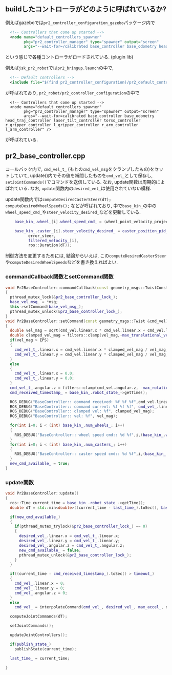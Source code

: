 ## buildしたコントローラがどのように呼ばれているか?
例えばgazeboでは`pr2_controller_configuration_gazebo`パッケージ内で
```xml
  <!-- Controllers that come up started -->
  <node name="default_controllers_spawner"
        pkg="pr2_controller_manager" type="spawner" output="screen"
        args="--wait-for=/calibrated base_controller base_odometry head_traj_controller laser_tilt_controller torso_controller r_gripper_controller l_gripper_controller r_arm_controller l_arm_controller" />
```
という感じで各種コントローラがロードされている. (plugin lib)

例えば`jsk_pr2_robot`では`pr2_bringup.launch`の中で, 

```xml
  <!-- Default controllers -->
  <include file="$(find pr2_controller_configuration)/pr2_default_controllers.launch" />
```
が呼ばれており, `pr2_robot/pr2_controller_configuration`の中で

```
  <!-- Controllers that come up started -->
  <node name="default_controllers_spawner"
        pkg="pr2_controller_manager" type="spawner" output="screen"
        args="--wait-for=calibrated base_controller base_odometry head_traj_controller laser_tilt_controller torso_controller r_gripper_controller l_gripper_controller r_arm_controller l_arm_controller" />
```
が呼ばれている. 

## pr2_base_controller.cpp
コールバック内で, `cmd_vel_t_` (もとの`cmd_vel_msg`をクランプしたもの)をセットしていて, update()内でその値を補間したものを`cmd_vel_`として保存し, `setJointCommands()`でコマンドを送信している. なお, update関数は周期的によばれている. なお, `update`関数内の`desired_vel_`は使用されていない模様. 

update関数内では`computeDesiredCasterSteer(dT); computeDesiredWheelSpeeds();` などが呼ばれており, 中で`base_kin_`の中の`wheel_speed_cmd_`や`steer_velocity_desired_`などを更新している. 
```c++
    base_kin_.wheel_[i].wheel_speed_cmd_ = (wheel_point_velocity_projected.linear.x + wheel_caster_steer_component.linear.x) / (base_kin_.wheel_[i].wheel_radius_);

    base_kin_.caster_[i].steer_velocity_desired_ = caster_position_pid_[i].computeCommand(
          error_steer,
          filtered_velocity_[i],
          ros::Duration(dT));
```
制御方法を変更するためには, 結論からいえば, この`computeDesiredCasterSteer`や`computeDesiredWheelSpeeds`などを書き換えればよい. 


### commandCallback関数とsetCommand関数
```c++
void Pr2BaseController::commandCallback(const geometry_msgs::TwistConstPtr& msg)
{
  pthread_mutex_lock(&pr2_base_controller_lock_);
  base_vel_msg_ = *msg;
  this->setCommand(base_vel_msg_);
  pthread_mutex_unlock(&pr2_base_controller_lock_);
}
void Pr2BaseController::setCommand(const geometry_msgs::Twist &cmd_vel)
{
  double vel_mag = sqrt(cmd_vel.linear.x * cmd_vel.linear.x + cmd_vel.linear.y * cmd_vel.linear.y);
  double clamped_vel_mag = filters::clamp(vel_mag,-max_translational_velocity_, max_translational_velocity_);
  if(vel_mag > EPS)
  {
    cmd_vel_t_.linear.x = cmd_vel.linear.x * clamped_vel_mag / vel_mag;
    cmd_vel_t_.linear.y = cmd_vel.linear.y * clamped_vel_mag / vel_mag;
  }
  else
  {
    cmd_vel_t_.linear.x = 0.0;
    cmd_vel_t_.linear.y = 0.0;
  }
  cmd_vel_t_.angular.z = filters::clamp(cmd_vel.angular.z, -max_rotational_velocity_, max_rotational_velocity_);
  cmd_received_timestamp_ = base_kin_.robot_state_->getTime();

  ROS_DEBUG("BaseController:: command received: %f %f %f",cmd_vel.linear.x,cmd_vel.linear.y,cmd_vel.angular.z);
  ROS_DEBUG("BaseController:: command current: %f %f %f", cmd_vel_.linear.x,cmd_vel_.linear.y,cmd_vel_.angular.z);
  ROS_DEBUG("BaseController:: clamped vel: %f", clamped_vel_mag);
  ROS_DEBUG("BaseController:: vel: %f", vel_mag);

  for(int i=0; i < (int) base_kin_.num_wheels_; i++)
  {
    ROS_DEBUG("BaseController:: wheel speed cmd:: %d %f",i,(base_kin_.wheel_[i].direction_multiplier_*base_kin_.wheel_[i].wheel_speed_cmd_));
  }
  for(int i=0; i < (int) base_kin_.num_casters_; i++)
  {
    ROS_DEBUG("BaseController:: caster speed cmd:: %d %f",i,(base_kin_.caster_[i].steer_velocity_desired_));
  }
  new_cmd_available_ = true;
}
```

### update関数
```c++
void Pr2BaseController::update()
{
  ros::Time current_time = base_kin_.robot_state_->getTime();
  double dT = std::min<double>((current_time - last_time_).toSec(), base_kin_.MAX_DT_);

  if(new_cmd_available_)
  {
    if(pthread_mutex_trylock(&pr2_base_controller_lock_) == 0)
    {
      desired_vel_.linear.x = cmd_vel_t_.linear.x;
      desired_vel_.linear.y = cmd_vel_t_.linear.y;
      desired_vel_.angular.z = cmd_vel_t_.angular.z;
      new_cmd_available_ = false;
      pthread_mutex_unlock(&pr2_base_controller_lock_);
    }
  }

  if((current_time - cmd_received_timestamp_).toSec() > timeout_)
  {
    cmd_vel_.linear.x = 0;
    cmd_vel_.linear.y = 0;
    cmd_vel_.angular.z = 0;
  }
  else
    cmd_vel_ = interpolateCommand(cmd_vel_, desired_vel_, max_accel_, dT);

  computeJointCommands(dT);

  setJointCommands();

  updateJointControllers();

  if(publish_state_)
    publishState(current_time);

  last_time_ = current_time;

}
```
